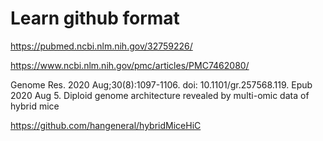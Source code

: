 # Learn github format

https://pubmed.ncbi.nlm.nih.gov/32759226/

https://www.ncbi.nlm.nih.gov/pmc/articles/PMC7462080/

Genome Res. 2020 Aug;30(8):1097-1106. doi: 10.1101/gr.257568.119. Epub 2020 Aug 5.
Diploid genome architecture revealed by multi-omic data of hybrid mice


https://github.com/hangeneral/hybridMiceHiC
